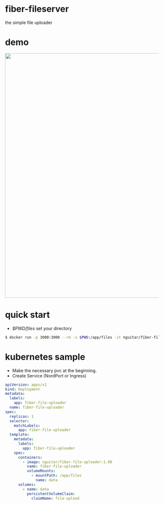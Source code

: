# fiber-fileserver

the simple file uploader

# demo

<img src="./img/image.gif" width="800px">

# quick start

- _$PWD/files_ set your directory

```bash
$ docker run -p 3000:3000 --rm -v $PWD:/app/files -it nguitar/fiber-file-uploader:1.00
```

# kubernetes sample

- Make the necessary pvc at the beginning.
- Create Service (NordPort or Ingress)

```yaml
apiVersion: apps/v1
kind: Deployment
metadata:
  labels:
    app: fiber-file-uploader
  name: fiber-file-uploader
spec:
  replicas: 1
  selector:
    matchLabels:
      app: fiber-file-uploader
  template:
    metadata:
      labels:
        app: fiber-file-uploader
    spec:
      containers:
        - image: nguitar/fiber-file-uploader:1.00
          name: fiber-file-uploader
          volumeMounts:
            - mountPath: /app/files
              name: data
      volumes:
        - name: data
          persistentVolumeClaim:
            claimName: file-upload
```
